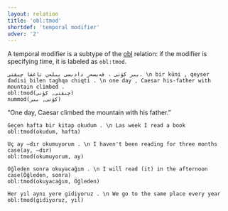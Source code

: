 ```yaml
---
layout: relation
title: 'obl:tmod'
shortdef: 'temporal modifier'
udver: '2'
---
```


A temporal modifier is a subtype of the [obl]() relation: if the modifier is specifying time, it is labeled as `obl:tmod`.

~~~ sdparse
بىر كۈنى ، قەيسەر دادىسى بىلەن تاغقا چىقتى. \n bir küni , qeyser dadisi bilen taghqa chiqti . \n one day , Caesar his-father with mountain climbed .
obl:tmod(چىقتى, كۈنى)
nummod(كۈنى, بىر)
~~~

“One day, Caesar climbed the mountain with his father.”


~~~ sdparse
Geçen hafta bir kitap okudum . \n Las week I read a book
obl:tmod(okudum, hafta)
~~~

~~~ sdparse
Üç ay –dır okumuyorum . \n I haven't been reading for three months
case(ay, –dır)
obl:tmod(okumuyorum, ay)
~~~

~~~ sdparse
Öğleden sonra okuyacağım . \n I will read (it) in the afternoon
case(Öğleden, sonra)
obl:tmod(okuyacağım, Öğleden)
~~~

~~~ sdparse
Her yıl aynı yere gidiyoruz . \n We go to the same place every year
obl:tmod(gidiyoruz, yıl)
~~~

<!-- Interlanguage links updated Út 9. května 2023, 20:04:30 CEST -->
